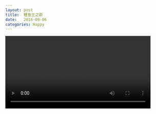```yaml
---
layout: post
title:  鲤鱼王之歌
date:   2016-09-06
categories: Happy
---
```


<video src="/wiki/wiki/鲤鱼王之歌.mp4" width="90%">鲤鱼王之歌鲤鱼王之歌</video>
